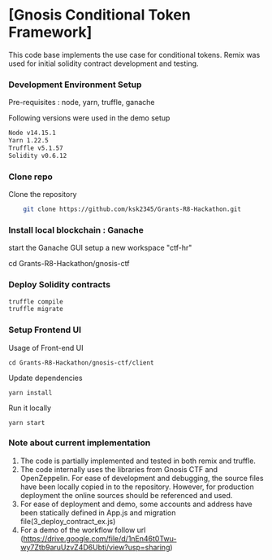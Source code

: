 # [Gnosis Conditional Token Framework] 

This code base implements the use case for conditional tokens. Remix was used for initial solidity contract development and testing.

### Development Environment Setup

Pre-requisites : node, yarn, truffle, ganache

Following versions were used in the demo setup


```bash
Node v14.15.1
Yarn 1.22.5
Truffle v5.1.57 
Solidity v0.6.12 
```

### Clone repo

Clone the repository
```bash
    git clone https://github.com/ksk2345/Grants-R8-Hackathon.git	
```

### Install local blockchain : Ganache 

start the Ganache GUI
setup a new workspace "ctf-hr"

cd Grants-R8-Hackathon/gnosis-ctf

### Deploy Solidity contracts

```bash
truffle compile
truffle migrate
```

### Setup Frontend UI

Usage of Front-end UI

    cd Grants-R8-Hackathon/gnosis-ctf/client

Update dependencies

    yarn install

Run it locally

    yarn start
  

### Note about current implementation
 
1. The code is partially implemented and tested in both remix and truffle. 
2. The code internally uses the libraries from Gnosis CTF and OpenZeppelin. For ease of development and debugging, the source files have been locally copied in to the repository. However, for production deployment the online sources should be referenced and used.
3. For ease of deployment and demo, some accounts and address have been statically defined in App.js and migration file(3_deploy_contract_ex.js)
4. For a demo of the workflow follow url (https://drive.google.com/file/d/1nEn46t0Twu-wy7Ztb9aruUzvZ4D6Ubti/view?usp=sharing) 


